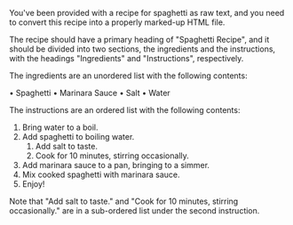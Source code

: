 You've been provided with a recipe for spaghetti as raw text, and you need to convert this recipe into a properly marked-up HTML file.

The recipe should have a primary heading of "Spaghetti Recipe", and it should be divided into two sections, the ingredients and the instructions, with the headings "Ingredients" and "Instructions", respectively.

The ingredients are an unordered list with the following contents:

• Spaghetti
• Marinara Sauce
• Salt
• Water

The instructions are an ordered list with the following contents:

1. Bring water to a boil.
2. Add spaghetti to boiling water.
   1. Add salt to taste.
   2. Cook for 10 minutes, stirring occasionally.
3. Add marinara sauce to a pan, bringing to a simmer.
4. Mix cooked spaghetti with marinara sauce.
5. Enjoy!

Note that "Add salt to taste." and "Cook for 10 minutes, stirring occasionally." are in a sub-ordered list under the second instruction.

 
